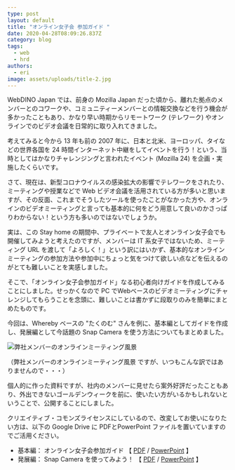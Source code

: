 ```yaml
---
type: post
layout: default
title: "オンライン女子会 参加ガイド "
date: 2020-04-28T08:09:26.837Z
category: blog
tags:
  - web
  - hrd
authors:
  - eri
image: assets/uploads/title-2.jpg
---
```

WebDINO Japan では、前身の Mozilla Japan だった頃から、離れた拠点のメンバーとのコワークや、コミュニティーメンバーとの情報交換などを行う機会が多かったこともあり、かなり早い時期からリモートワーク (テレワーク) やオンラインでのビデオ会議を日常的に取り入れてきました。

考えてみると今から 13 年も前の 2007 年に、日本と北米、ヨーロッパ、タイなどの世界各国を 24 時間インターネット中継をしてイベントを行う！という、当時としてはかなりチャレンジングと言われたイベント (Mozilla 24) を企画・実施したくらいです。

さて、現在は、新型コロナウイルスの感染拡大の影響でテレワークをされたり、ミーティングや授業などで Web ビデオ会議を活用されている方が多いと思いますが、その反面、これまでそうしたツールを使ったことがなかった方や、オンラインのビデオミーティングと言っても基本的に何をどう用意して良いのかさっぱりわからない！という方も多いのではないでしょうか。

実は、この Stay home の期間中、プライベートで友人とオンライン女子会でも開催してみようと考えたのですが、メンバーは IT 系女子ではないため、ミーティング URL を渡して「よろしく！」という訳にはいかず、基本的なオンラインミーティングの参加方法や参加中にちょっと気をつけて欲しい点などを伝えるのがとても難しいことを実感しました。

そこで、「オンライン女子会参加ガイド」なる初心者向けガイドを作成してみることにしました。せっかくなので PC でWebベースのビデオミーティングにチャレンジしてもらうことを念頭に、難しいことは書かずに段取りのみを簡単にまとめたものです。

今回は、Whereby ベースの "たくのむ" さんを例に、基本編としてガイドを作成し、発展編として今話題の Snap Camera を使う方法についてもまとめました。

![弊社メンバーのオンラインミーティング風景](assets/uploads/wdjmeeting.png "弊社メンバーのオンラインミーティング風景")

（弊社メンバーのオンラインミーティング風景 ですが、いつもこんな訳ではありませんので・・・）

個人的に作った資料ですが、社内のメンバーに見せたら案外好評だったこともあり、外出できないゴールデンウィークを前に、使いたい方がいるかもしれないということで、公開することにしました。

クリエイティブ・コモンズライセンスにしているので、改変してお使いになりたい方は、以下の Google Drive に PDFとPowerPoint ファイルを置いていますのでご活用ください。

* 基本編： オンライン女子会参加ガイド 【 [PDF](https://drive.google.com/file/d/1jVkR6KhnJx_h-Y_yLTOs-mSnjnOGF7eF/view?usp=sharing) / [PowerPoint](https://drive.google.com/file/d/1nWTuiLfxO4Kld476TLhIKTW2YBrXnQOK/view?usp=sharing) 】
* 発展編： Snap Camera を使ってみよう！ 【 [PDF](https://drive.google.com/file/d/1QMGHAElCDyaKQkFwp4UQLTrcVue-2ykw/view?usp=sharing) / [PowerPoint](https://drive.google.com/file/d/1rBIzeMf5eVCO9AOMCJzu0YK09wVdePP5/view?usp=sharing) 】